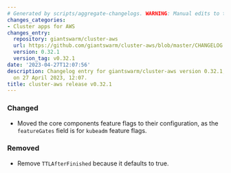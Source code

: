 ```yaml
---
# Generated by scripts/aggregate-changelogs. WARNING: Manual edits to this files will be overwritten.
changes_categories:
- Cluster apps for AWS
changes_entry:
  repository: giantswarm/cluster-aws
  url: https://github.com/giantswarm/cluster-aws/blob/master/CHANGELOG.md#0321---2023-04-27
  version: 0.32.1
  version_tag: v0.32.1
date: '2023-04-27T12:07:56'
description: Changelog entry for giantswarm/cluster-aws version 0.32.1, published
  on 27 April 2023, 12:07.
title: cluster-aws release v0.32.1
---
```


### Changed
- Moved the core components feature flags to their configuration, as the `featureGates` field is for `kubeadm` feature flags.
### Removed
- Remove `TTLAfterFinished` because it defaults to true.
